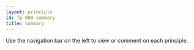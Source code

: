 ```yaml
---
layout: principle
id: fp-000-summary
title: summary
---
```


Use the navigation bar on the left to view or comment on each principle.

